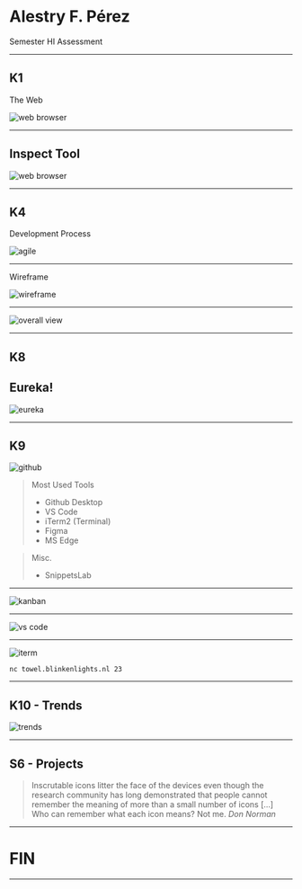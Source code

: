 # Alestry F. Pérez

Semester HI Assessment

---
## K1 

The Web

![web browser](./img/browserwars.png)

---

## Inspect Tool

![web browser](./img/webbrowser.png)

---

## K4
Development Process

![agile](./img/agile.png)

---
Wireframe

![wireframe](./img/Wireframedesign.png)

---


![overall view](./img/overall_view.png)

---
## K8 

## Eureka!

![eureka](./img/eurekacode.png)

---
## K9 

![github](./img/tools.png)
> Most Used Tools
> - Github Desktop
> - VS Code
> - iTerm2 (Terminal)
> - Figma
> - MS Edge

> Misc.
> - SnippetsLab

---

![kanban](./img/kanban.png)

---

![vs code](./img/vsc.png)


---

![iterm](./img/iterm.png)

`nc towel.blinkenlights.nl 23`

---

## K10 - Trends

![trends](./img/trends.png)

---
## S6 - Projects

> Inscrutable icons litter the face of the devices even though the research
> community has long demonstrated that people cannot remember the meaning of
> more than a small number of icons […] Who can remember what each icon
> means? Not me.
> <cite>Don Norman</cite>

---

# FIN

---